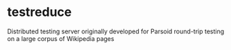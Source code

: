 testreduce
==========

Distributed testing server originally developed for Parsoid round-trip testing on a large corpus of Wikipedia pages
